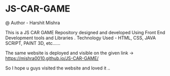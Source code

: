 # JS-CAR-GAME
@ Author - Harshit Mishra

This is a JS CAR GAME Repository designed and developed Using Front End Development tools and Libraries .
Technology Used - HTML, CSS, JAVA SCRIPT, PAINT 3D, etc......

The same website is deployed and visible on the given link -> https://mishra0010.github.io/JS-CAR-GAME/

So I hope u guys visited the website and loved it ..

